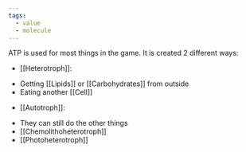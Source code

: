 ```yaml
---
tags:
  - value
  - molecule
---
```

ATP is used for most things in the game. It is created 2 different ways:
- [[Heterotroph]]:
+ Getting [[Lipids]] or [[Carbohydrates]] from outside
+ Eating another [[Cell]]
- [[Autotroph]]:
+ They can still do the other things
+ [[Chemolithoheterotroph]]
+ [[Photoheterotroph]]

